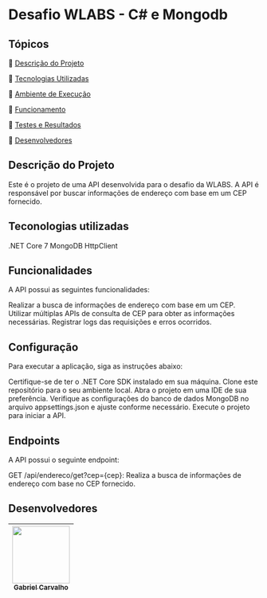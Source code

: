 # Desafio WLABS - C# e Mongodb

## Tópicos

:small_blue_diamond: [Descrição do Projeto](#descrição-do-projeto)

:small_blue_diamond: [Tecnologias Utilizadas](#tecnologias-utilizadas)

:small_blue_diamond: [Ambiente de Execução](#instalação-configuração-de-ambiente-e-execução)

:small_blue_diamond: [Funcionamento](#funcionamento)

:small_blue_diamond: [Testes e Resultados](#testes-e-resultados)

:small_blue_diamond: [Desenvolvedores](#desenvolvedores)

## Descrição do Projeto

Este é o projeto de uma API desenvolvida para o desafio da WLABS. A API é responsável por buscar informações de endereço com base em um CEP fornecido.

## Teconologias utilizadas

.NET Core 7
MongoDB
HttpClient

## Funcionalidades

A API possui as seguintes funcionalidades:

Realizar a busca de informações de endereço com base em um CEP.
Utilizar múltiplas APIs de consulta de CEP para obter as informações necessárias.
Registrar logs das requisições e erros ocorridos.

## Configuração

Para executar a aplicação, siga as instruções abaixo:

Certifique-se de ter o .NET Core SDK instalado em sua máquina.
Clone este repositório para o seu ambiente local.
Abra o projeto em uma IDE de sua preferência.
Verifique as configurações do banco de dados MongoDB no arquivo appsettings.json e ajuste conforme necessário.
Execute o projeto para iniciar a API.

## Endpoints

A API possui o seguinte endpoint:

GET /api/endereco/get?cep={cep}: Realiza a busca de informações de endereço com base no CEP fornecido.

## Desenvolvedores

| [<img src="https://avatars.githubusercontent.com/u/58979991?v=4" width=115><br><sub>Gabriel Carvalho</sub>](https://github.com/GabCarvaS) |
| :---------------------------------------------------------------------------------------------------------------------------------------: |
